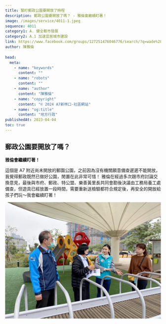 ```yaml
---
title: 緊盯郵政公園要開放了時程
description: 郵政公園要開放了嗎？ - 雅倫會繼續盯著！
image: /images/service/4011-1.jpeg
sequence: 4011
category1: A. 健全都市發展
category2: A.1 加速宜居城市建設
link: https://www.facebook.com/groups/127251476046776/search/?q=wade%20chan
author: 陳雅倫

head:
  meta:
    - name: "keywords"
      content: ""
    - name: "robots"
      content: ""
    - name: "author"
      content: "陳雅倫"
    - name: "copyright"
      content: "© 2024 A7新林口-社區網站"
    - name: "og:title"
      content: "地方行政"
publishedAt: 2023-04-04
toc: true
---
```


## 郵政公園要開放了嗎？

**雅倫會繼續盯著！**

這個是 A7 附近尚未開放的郵園公園，之前因為沒有機關願意備查遲遲不能開放，我覺得郵政既然已做好公園，閒置在此非常可惜！ 雅倫在經過多次跟市府討論交換意見，最後與市府、郵政、特公盟、樂善黃里長共同會勘後決議由工務局養工處備查，但遊具已經放置一段時間，需要重新送檢驗都符合規定後，再安全的開放給孩子們玩～我會繼續盯著！

![s4011-1.jpeg](/images/service/s4011-1.jpeg)
